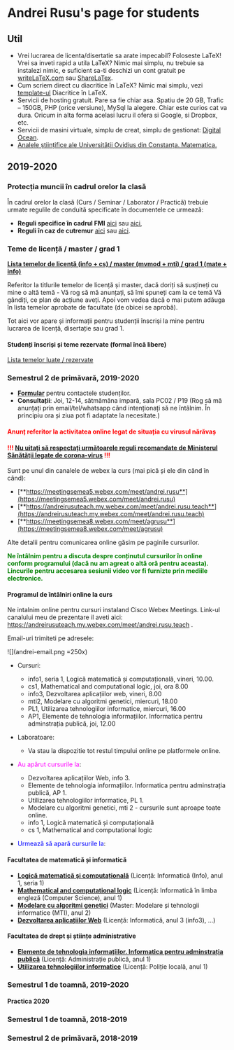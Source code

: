 # Andrei Rusu's page for students

## Util

- Vrei lucrarea de licenta/disertatie sa arate impecabil? Foloseste LaTeX! Vrei sa inveti rapid a utila LaTeX? Nimic mai simplu, nu trebuie sa instalezi nimic, e suficient sa-ti deschizi un cont gratuit pe [writeLaTeX.com](https://www.overleaf.com?r=bcec7732&rm=d&rs=b) sau [ShareLaTex](https://www.overleaf.com?r=bcec7732&rm=d&rs=b). 
- Cum scriem direct cu diacritice în LaTeX? Nimic mai simplu, vezi [template-ul](./diacritice_latex.htm) Diacritice în LaTeX.
- Servicii de hosting gratuit. Pare sa fie chiar asa. Spatiu de 20 GB, Trafic – 150GB, PHP (orice versiune), MySql la alegere. Chiar este curios cat va dura. Oricum in alta forma acelasi lucru il ofera si Google, si Dropbox, etc. 
- Servicii de masini virtuale, simplu de creat, simplu de gestionat: [Digital Ocean](https://m.do.co/c/c5eb1086fd76).
- [Analele științifice ale Universității Ovidius din Constanța. Matematica.](http://www.anstuocmath.ro)

## 2019-2020

### Protecția muncii în cadrul orelor la clasă

În cadrul orelor la clasă (Curs / Seminar / Laborator / Practică) trebuie urmate regulile de conduită specificate în documentele ce urmează:

- **Reguli specifice în cadrul FMI** [aici](https://yadi.sk/i/zcu9X_4Q2DC2kw) sau [aici](http://s.go.ro/ko81hljz), 
- **Reguli în caz de cutremur** [aici](https://yadi.sk/d/hR2C0_PhpMMBPw) sau [aici](http://s.go.ro/fnubqwes). 

### Teme de licență / master / grad 1

[**Lista temelor de licență (info + cs) / master (mvmod + mti) / grad 1 (mate + info)**](Teme_lic_mas_grad.html)
 
Referitor la titlurile temelor de licență și master, dacă doriți să susțineți cu mine o altă temă - Vă rog să mă anunțați, să îmi spuneți cam la ce temă Vă gândiți, ce plan de acțiune aveți. Apoi vom vedea dacă o mai putem adăuga în lista temelor aprobate de facultate (de obicei se aprobă).

Tot aici vor apare și informații pentru studenții înscriși la mine pentru lucrarea de licență, disertație sau grad 1.   

#### Studenți înscriși și teme rezervate (formal încă libere)

[Lista temelor luate / rezervate](Teme_luate_rezervate.html)

### Semestrul 2 de primăvară, 2019-2020

- [**Formular**](https://forms.gle/Nt1rhPyi72ns9GJK8) pentru contactele studenților.
- **Consultații**: Joi, 12-14, sătmămâna impară, sala PC02 / P19 (Rog să mă anunțați prin email/tel/whatsapp când intenționați să ne întâlnim. În principiu ora și ziua pot fi adaptate la necesitate.)


#### __<span style="color:red">Anunț referitor la activitatea online legat de situația cu virusul nărăvaș</span>__

#### <span style="color:red">!!! [Nu uitați să respectați următoarele reguli recomandate de Ministerul Sănătății legate de corona-virus](ANEXA_INSTRUIRE_01.pdf) !!!</span>

Sunt pe unul din canalele de webex la curs (mai pică și ele din când în când): 

- [**https://meetingsemea5.webex.com/meet/andrei.rusu**](https://meetingsemea5.webex.com/meet/andrei.rusu) 
- [**https://andreirusuteach.my.webex.com/meet/andrei.rusu.teach**](https://andreirusuteach.my.webex.com/meet/andrei.rusu.teach) 
- [**https://meetingsemea8.webex.com/meet/agrusu**](https://meetingsemea8.webex.com/meet/agrusu) 

Alte detalii pentru comunicarea online găsim pe paginile cursurilor. 


__<span style="color:green">
Ne întâlnim pentru a discuta despre conținutul cursurilor în online conform programului (dacă nu am agreat o altă oră pentru aceasta). Lincurile pentru accesarea sesiunii video vor fi furnizte prin mediile electronice.  
</span>__

#### Programul de întâlniri online la curs

Ne intalnim online pentru cursuri instaland Cisco Webex Meetings. Link-ul canalului meu de prezentare il aveti aici: https://andreirusuteach.my.webex.com/meet/andrei.rusu.teach . 

Email-uri trimiteti pe adresele: 

![](andrei-email.png =250x)



* Cursuri: 
  - info1, seria 1, Logică matematică și computațională, vineri, 10.00.
  - cs1, Mathematical and computational logic, joi, ora 8.00
  - info3, Dezvoltarea aplicațiilor web, vineri, 8.00
  - mti2, Modelare cu algoritmi genetici, miercuri, 18.00
  - PL1, Utilizarea tehnologiilor informatice, miercuri, 16.00
  - AP1, Elemente de tehnologia informațiilor. Informatica pentru adminstrația publică, joi, 12.00
* Laboratoare:
  -  Va stau la dispozitie tot restul timpului online pe platformele online. 


* <span style="color:magenta">Au apărut cursurile la</span>: 
  - Dezvoltarea aplicațiilor Web, info 3.
  - Elemente de tehnologia informațiilor. Informatica pentru adminstrația publică, AP 1.
  - Utilizarea tehnologiilor informatice, PL 1. 
  - Modelare cu algoritmi genetici, mti 2 - cursurile sunt aproape toate online. 
  - info 1, Logică matematică și computațională
  - cs 1, Mathematical and computational logic
* <span style="color:blue">Urmează să apară cursurile la</span>:

#### Facultatea de matematică și informatică

- [**Logică matematică și computațională**](./index-LC-info1.html) (Licență: Informatică (Info), anul 1, seria 1)
- [**Mathematical and computational logic**](./index-LC-cs1.html) (Licență: Informatică în limba engleză (Computer Science), anul 1)
- [**Modelare cu algoritmi genetici**](./index-mag-mti2.htm) (Master: Modelare și tehnologii informatice (MTI), anul 2) 
- [**Dezvoltarea aplicațiilor Web**](./index-daw-info3.html) (Licență: Informatică, anul 3 (info3), ...)

#### Facultatea de drept și științe administrative

- [**Elemente de tehnologia informațiilor. Informatica pentru adminstrația publică**](./index-ap1.html) (Licență: Administrație publică, anul 1)
- [**Utilizarea tehnologiilor informatice**](./index-pl1.html) (Licență: Poliție locală, anul 1)

### Semestrul 1 de toamnă, 2019-2020

[//]: # (This syntax works like a comment, and won't appear in any output. Formularul vechi   https://forms.gle/W2ei1nKSqsb3FbURA)
[//]: # (It’s a little bizarre, but it works with MacDown and Pandoc.)

<!-- And this comment will appear in html output as a comment -->

#### Practica 2020

### Semestrul 1 de toamnă, 2018-2019

### Semestrul 2 de primăvară, 2018-2019


